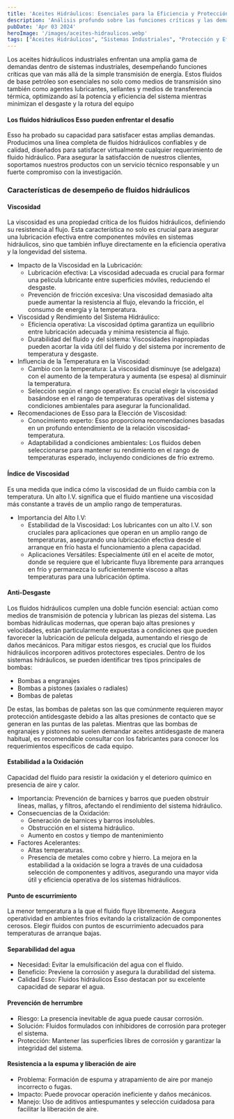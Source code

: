 ```yaml
---
title: 'Aceites Hidráulicos: Esenciales para la Eficiencia y Protección de Sistemas Industriales'
description: 'Análisis profundo sobre las funciones críticas y las demandas que los aceites hidráulicos deben satisfacer en sistemas industriales, destacando su importancia en la transmisión de energía, lubricación, sellado, y la transferencia térmica'
pubDate: 'Apr 03 2024'
heroImage: '/images/aceites-hidraulicos.webp'
tags: ["Aceites Hidráulicos", "Sistemas Industriales", "Protección y Eficiencia"]
---
```

Los aceites hidráulicos industriales enfrentan una amplia gama de demandas dentro de sistemas industriales, desempeñando funciones críticas que van más allá de la simple transmisión de energía. Estos fluidos de base petróleo son esenciales no solo como medios de transmisión sino también como agentes lubricantes, sellantes y medios de transferencia térmica, optimizando así la potencia y eficiencia del sistema mientras minimizan el desgaste y la rotura del equipo
#### Los fluidos hidráulicos Esso pueden enfrentar el desafío
Esso ha probado su capacidad para satisfacer estas amplias demandas. Producimos una línea completa de fluidos hidráulicos confiables y de calidad, diseñados para satisfacer virtualmente cualquier requerimiento de fluido hidráulico. Para asegurar la satisfacción de nuestros clientes, soportamos nuestros productos con un servicio técnico responsable y un fuerte compromiso con la investigación.

### Características de desempeño de fluidos hidráulicos
#### Viscosidad
La viscosidad es una propiedad crítica de los fluidos hidráulicos, definiendo su resistencia al flujo. Esta característica no solo es crucial para asegurar una lubricación efectiva entre componentes móviles en sistemas hidráulicos, sino que también influye directamente en la eficiencia operativa y la longevidad del sistema.
- Impacto de la Viscosidad en la Lubricación:
    - Lubricación efectiva: La viscosidad adecuada es crucial para formar una película lubricante entre superficies móviles, reduciendo el desgaste.
    - Prevención de fricción excesiva: Una viscosidad demasiado alta puede aumentar la resistencia al flujo, elevando la fricción, el consumo de energía y la temperatura.
- Viscosidad y Rendimiento del Sistema Hidráulico:
    - Eficiencia operativa: La viscosidad óptima garantiza un equilibrio entre lubricación adecuada y mínima resistencia al flujo.
    - Durabilidad del fluido y del sistema: Viscosidades inapropiadas pueden acortar la vida útil del fluido y del sistema por incremento de temperatura y desgaste.
- Influencia de la Temperatura en la Viscosidad:
    - Cambio con la temperatura: La viscosidad disminuye (se adelgaza) con el aumento de la temperatura y aumenta (se espesa) al disminuir la temperatura.
    - Selección según el rango operativo: Es crucial elegir la viscosidad basándose en el rango de temperaturas operativas del sistema y condiciones ambientales para asegurar la funcionalidad.
- Recomendaciones de Esso para la Elección de Viscosidad:
    - Conocimiento experto: Esso proporciona recomendaciones basadas en un profundo entendimiento de la relación viscosidad-temperatura.
    - Adaptabilidad a condiciones ambientales: Los fluidos deben seleccionarse para mantener su rendimiento en el rango de temperaturas esperado, incluyendo condiciones de frío extremo.
#### Índice de Viscosidad
Es una medida que indica cómo la viscosidad de un fluido cambia con la temperatura. Un alto I.V. significa que el fluido mantiene una viscosidad más constante a través de un amplio rango de temperaturas.
- Importancia del Alto I.V:
    - Estabilidad de la Viscosidad: Los lubricantes con un alto I.V. son cruciales para aplicaciones que operan en un amplio rango de temperaturas, asegurando una lubricación efectiva desde el arranque en frío hasta el funcionamiento a plena capacidad.
    - Aplicaciones Versátiles: Especialmente útil en el aceite de motor, donde se requiere que el lubricante fluya libremente para arranques en frío y permanezca lo suficientemente viscoso a altas temperaturas para una lubricación óptima.
#### Anti-Desgaste
Los fluidos hidráulicos cumplen una doble función esencial: actúan como medios de transmisión de potencia y lubrican las piezas del sistema. Las bombas hidráulicas modernas, que operan bajo altas presiones y velocidades, están particularmente expuestas a condiciones que pueden favorecer la lubricación de película delgada, aumentando el riesgo de daños mecánicos. Para mitigar estos riesgos, es crucial que los fluidos hidráulicos incorporen aditivos protectores especiales.
Dentro de los sistemas hidráulicos, se pueden identificar tres tipos principales de bombas:
- Bombas a engranajes
- Bombas a pistones (axiales o radiales)
- Bombas de paletas

De estas, las bombas de paletas son las que comúnmente requieren mayor protección antidesgaste debido a las altas presiones de contacto que se generan en las puntas de las paletas. Mientras que las bombas de engranajes y pistones no suelen demandar aceites antidesgaste de manera habitual, es recomendable consultar con los fabricantes para conocer los requerimientos específicos de cada equipo.
#### Estabilidad a la Oxidación
Capacidad del fluido para resistir la oxidación y el deterioro químico en presencia de aire y calor.
- Importancia: Prevención de barnices y barros que pueden obstruir líneas, mallas, y filtros, afectando el rendimiento del sistema hidráulico.
- Consecuencias de la Oxidación:
    - Generación de barnices y barros insolubles.
    - Obstrucción en el sistema hidráulico.
    - Aumento en costos y tiempo de mantenimiento
- Factores Acelerantes:
    - Altas temperaturas.
    - Presencia de metales como cobre y hierro.
La mejora en la estabilidad a la oxidación se logra a través de una cuidadosa selección de componentes y aditivos, asegurando una mayor vida útil y eficiencia operativa de los sistemas hidráulicos.
#### Punto de escurrimiento
La menor temperatura a la que el fluido fluye libremente. Asegura operatividad en ambientes fríos evitando la cristalización de componentes cerosos. Elegir fluidos con puntos de escurrimiento adecuados para temperaturas de arranque bajas.
#### Separabilidad del agua
- Necesidad: Evitar la emulsificación del agua con el fluido.
- Beneficio: Previene la corrosión y asegura la durabilidad del sistema.
- Calidad Esso: Fluidos hidráulicos Esso destacan por su excelente capacidad de separar el agua.
#### Prevención de herrumbre
- Riesgo: La presencia inevitable de agua puede causar corrosión.
- Solución: Fluidos formulados con inhibidores de corrosión para proteger el sistema.
- Protección: Mantener las superficies libres de corrosión y garantizar la integridad del sistema.
#### Resistencia a la espuma y liberación de aire
- Problema: Formación de espuma y atrapamiento de aire por manejo incorrecto o fugas.
- Impacto: Puede provocar operación ineficiente y daños mecánicos.
- Manejo: Uso de aditivos antiespumantes y selección cuidadosa para facilitar la liberación de aire.